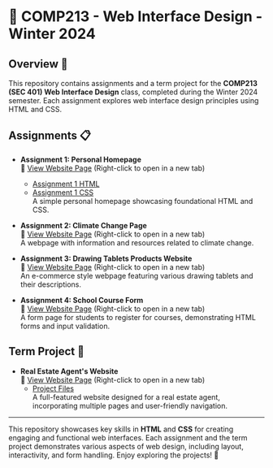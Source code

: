 # 🎨 COMP213 - Web Interface Design - Winter 2024

## Overview 📖
This repository contains assignments and a term project for the **COMP213 (SEC 401) Web Interface Design** class, completed during the Winter 2024 semester. Each assignment explores web interface design principles using HTML and CSS.

## Assignments 📋

- **Assignment 1: Personal Homepage**  
  🔗 [View Website Page](https://aikoxb.github.io/COMP213_WebInterfaceDesign/index.html) (Right-click to open in a new tab)  
  - [Assignment 1 HTML](./index.html)
  - [Assignment 1 CSS](./styles.css)  
  A simple personal homepage showcasing foundational HTML and CSS.

- **Assignment 2: Climate Change Page**  
  🔗 [View Website Page](https://aikoxb.github.io/COMP213_WebInterfaceDesign/A2/climate_change.html) (Right-click to open in a new tab)  
  A webpage with information and resources related to climate change.

- **Assignment 3: Drawing Tablets Products Website**  
  🔗 [View Website Page](https://aikoxb.github.io/COMP213_WebInterfaceDesign/A3/drawing_tablets.html) (Right-click to open in a new tab)  
  An e-commerce style webpage featuring various drawing tablets and their descriptions.

- **Assignment 4: School Course Form**  
  🔗 [View Website Page](https://aikoxb.github.io/COMP213_WebInterfaceDesign/A4/course_form.html) (Right-click to open in a new tab)  
  A form page for students to register for courses, demonstrating HTML forms and input validation.

## Term Project 🏡

- **Real Estate Agent's Website**  
  🔗 [View Website Page](https://aikoxb.github.io/COMP213_WebInterfaceDesign/term_project/home.html) (Right-click to open in a new tab)  
  - [Project Files](./term_project)  
  A full-featured website designed for a real estate agent, incorporating multiple pages and user-friendly navigation.

---

This repository showcases key skills in **HTML** and **CSS** for creating engaging and functional web interfaces. Each assignment and the term project demonstrates various aspects of web design, including layout, interactivity, and form handling. Enjoy exploring the projects! 🚀
